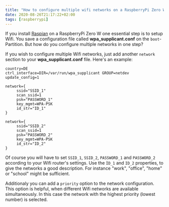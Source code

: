 ```yaml
---
title: "How to configure multiple wifi networks on a RaspberryPi Zero W"
date: 2020-08-26T21:17:22+02:00
tags: [raspberrypi]
---
```


If you install [Raspian](https://www.raspberrypi.org/downloads/raspberry-pi-os/) on a RaspberryPi Zero W one essential step is to setup Wifi. You save a configuration file called **wpa_supplicant.conf** on the ```boot```-Partition. But how do you configure multiple networks in one step?

<!--more-->

If you wish to configure multiple Wifi networks, just add another ```network``` section to your **wpa_supplicant.conf** file. Here's an example:

```
country=DE 
ctrl_interface=DIR=/var/run/wpa_supplicant GROUP=netdev 
update_config=1 

network={
     ssid="SSID_1"
     scan_ssid=1
     psk="PASSWORD_1"
     key_mgmt=WPA-PSK
     id_str="ID_1"
}

network={
     ssid="SSID_2"
     scan_ssid=1
     psk="PASSWORD_2"
     key_mgmt=WPA-PSK
     id_str="ID_2"
}
```

Of course you will have to set ```SSID_1```, ```SSID_2```, ```PASSWORD_1``` and ```PASSWORD_2``` according to your Wifi router's settings. Use the ```ÌD_1``` and ```ID_2``` properties, to give the networks a good description. For instance "work", "office", "home" or "school" might be sufficient.  

Additionaly you can add a ```priority``` option to the network configuration. This option is helpful, when different Wifi networks are available simultaneously. In this case the network with the highest priority (lowest number) is selected.